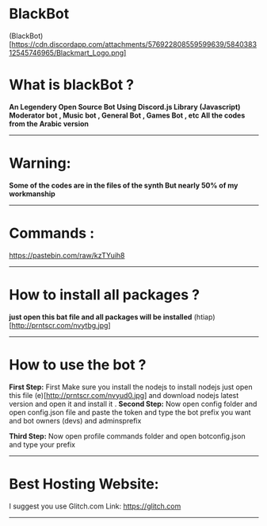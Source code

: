 # BlackBot
(BlackBot)[https://cdn.discordapp.com/attachments/576922808559599639/584038312545746965/Blackmart_Logo.png]

# What is blackBot ?
**An Legendery Open Source Bot Using Discord.js Library (Javascript)
Moderator bot , Music bot , General Bot , Games Bot , etc**
**All the codes from the Arabic version**

-----------------------------------

# Warning:
**Some of the codes are in the files of the synth
But nearly 50% of my workmanship**

-----------------------------------

# Commands :

https://pastebin.com/raw/kzTYuih8

-----------------------------------

# How to install all packages ?
**just open this bat file and all packages will be installed**
(htiap)[http://prntscr.com/nvytbg.jpg]
 
-----------------------------------

# How to use the bot ?
**First Step:** First Make sure you install the nodejs 
to install nodejs just open this file (e)[http://prntscr.com/nvyud0.jpg]
and download nodejs latest version and open it and install it .
**Second Step:** Now open config folder and open config.json file 
and paste the token and type the bot prefix you want and bot owners (devs) and adminsprefix

**Third Step:** Now open profile commands folder and open botconfig.json and type your prefix

-----------------------------------

# Best Hosting Website:
I suggest you use Glitch.com
Link: https://glitch.com

-----------------------------------


